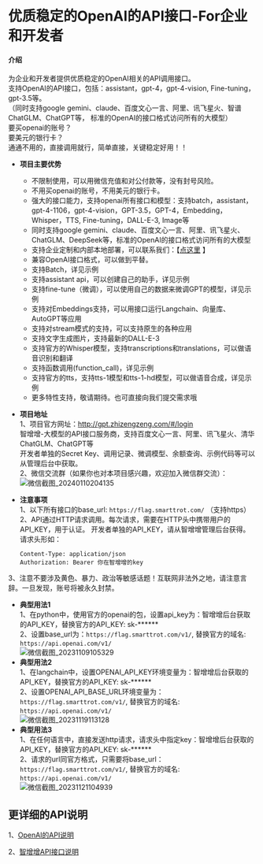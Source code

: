 # 优质稳定的OpenAI的API接口-For企业和开发者

#### 介绍
为企业和开发者提供优质稳定的OpenAI相关的API调用接口。          
支持OpenAI的API接口，包括：assistant，gpt-4，gpt-4-vision, Fine-tuning，gpt-3.5等。 <br>
（同时支持google gemini、claude、百度文心一言、阿里、讯飞星火、智谱ChatGLM、ChatGPT等， 标准的OpenAI的接口格式访问所有的大模型）<br>
要买openai的账号？      
要美元的银行卡？        
通通不用的，直接调用就行，简单直接，关键稳定好用！！          

- **项目主要优势**  
  * 不限制使用，可以用微信充值和对公付款等，没有封号风险。
  * 不用买openai的账号，不用美元的银行卡。  
  * 强大的接口能力，支持openai所有接口和模型：支持batch，assistant，gpt-4-1106，gpt-4-vision，GPT-3.5，GPT-4，Embedding，Whisper，TTS, Fine-tuning，DALL-E-3, Image等
  * 同时支持google gemini、claude、百度文心一言、阿里、讯飞星火、ChatGLM、DeepSeek等，标准的OpenAI的接口格式访问所有的大模型      
  * 支持企业定制和内部本地部署，可以联系我们：【[点这里](https://github.com/xing61/xiaoyi-robot/assets/38256442/9e9156ad-1dc3-4dd4-bf1a-a200849ff4ac)
】
  * 兼容OpenAI接口格式，可以做到平替。
  * 支持Batch，详见示例
  * 支持assistant api，可以创建自己的助手，详见示例
  * 支持fine-tune（微调），可以使用自己的数据来微调GPT的模型，详见示例
  * 支持对Embeddings支持，可以用接口运行Langchain、向量库、AutoGPT等应用  
  * 支持对stream模式的支持，可以支持原生的各种应用   
  * 支持文字生成图片，支持最新的DALL-E-3   
  * 支持官方的Whisper模型，支持transcriptions和translations，可以做语音识别和翻译   
  * 支持函数调用(function_call)，详见示例
  * 支持官方的tts，支持tts-1模型和tts-1-hd模型，可以做语音合成，详见示例 
  * 更多特性支持，敬请期待。也可直接向我们提交需求哦  

- **项目地址**   
1、项目官方网址：http://gpt.zhizengzeng.com/#/login   
   智增增-大模型的API接口服务商，支持百度文心一言、阿里、讯飞星火、清华ChatGLM、ChatGPT等   
   开发者单独的Secret Key、调用记录、微调模型、余额查询、示例代码等可以从管理后台中获取。        
2、微信交流群（如果你也对本项目感兴趣，欢迎加入微信群交流）：    
![微信截图_20240110204135](https://github.com/xing61/xiaoyi-robot/assets/38256442/bff4db4d-9cf4-42d6-8422-a1177d2d0219)



 
- **注意事项**   
1、以下所有接口的base_url: `https://flag.smarttrot.com/` （支持https）<br>
2、API通过HTTP请求调用。每次请求，需要在HTTP头中携带用户的API_KEY，用于认证。 开发者单独的API_KEY，请从智增增管理后台获得。 
   请求头形如：  
   ```
   Content-Type: application/json
   Authorization: Bearer 你在智增增的key
   ```
3、注意不要涉及黄色、暴力、政治等敏感话题！互联网非法外之地，请注意言辞。一旦发现，账号将被永久封禁。      

- **典型用法1**    
1、在python中，使用官方的openai的包，设置api_key为：智增增后台获取的API_KEY，替换官方的API_KEY: sk-****** <br>
2、设置base_url为：`https://flag.smarttrot.com/v1/`,  替换官方的域名:  `https://api.openai.com/v1/` <br>
![微信截图_20231109105329](https://github.com/xing61/xiaoyi-robot/assets/38256442/bfb8cbb5-c600-49eb-92eb-96c014ec3e37)
- **典型用法2**    
1、在langchain中，设置OPENAI_API_KEY环境变量为：智增增后台获取的API_KEY，替换官方的API_KEY: sk-****** <br>
2、设置OPENAI_API_BASE_URL环境变量为：`https://flag.smarttrot.com/v1/`,  替换官方的域名:  `https://api.openai.com/v1/` <br>
![微信截图_20231119113128](https://github.com/xing61/xiaoyi-robot/assets/38256442/ce744bb8-a49d-4230-a07d-38235441b96a)
- **典型用法3**    
1、在任何语言中，直接发送http请求，请求头中指定key：智增增后台获取的API_KEY，替换官方的API_KEY: sk-****** <br>
2、请求的url同官方格式，只需要将base_url：`https://flag.smarttrot.com/v1/`,  替换官方的域名:  `https://api.openai.com/v1/` <br>
![微信截图_20231121104939](https://github.com/xing61/xiaoyi-robot/assets/38256442/b57cc6bc-8f76-44bb-965e-3cc99be9f3fa)


## 更详细的API说明 ## 
1、[OpenAI的API说明](https://github.com/xing61/xiaoyi-robot/blob/main/openai%E6%8E%A5%E5%8F%A3%E8%AF%B4%E6%98%8E.md)<br>

2、[智增增API接口说明](https://github.com/xing61/xiaoyi-robot/blob/main/%E6%99%BA%E5%A2%9E%E5%A2%9EAPI%E6%8E%A5%E5%8F%A3.md)<br>


